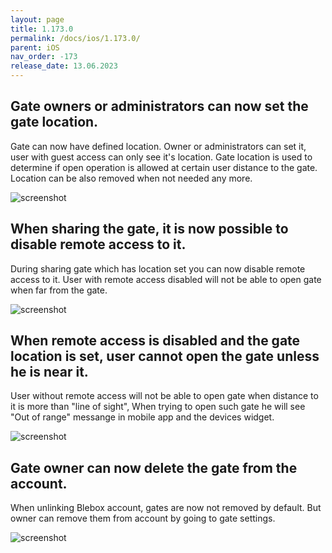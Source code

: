 ```yaml
---
layout: page
title: 1.173.0
permalink: /docs/ios/1.173.0/
parent: iOS
nav_order: -173
release_date: 13.06.2023
---
```



## Gate owners or administrators can now set the gate location.

Gate can now have defined location. Owner or administrators can set it, user with guest access can only see it's location. Gate location is used to determine if open operation is allowed at certain user distance to the gate. Location can be also removed when not needed any more.

![screenshot](/tedee-release-notes/docs/ios/assets/1.173.0-gate-location.png)

## When sharing the gate, it is now possible to disable remote access to it.

During sharing gate which has location set you can now disable remote access to it. User with remote access disabled will not be able to open gate when far from the gate.

![screenshot](/tedee-release-notes/docs/ios/assets/1.173.0-gate-remote-access.png)

## When remote access is disabled and the gate location is set, user cannot open the gate unless he is near it.

User without remote access will not be able to open gate when distance to it is more than "line of sight", When trying to open such gate he will see "Out of range" messange in mobile app and the devices widget.

![screenshot](/tedee-release-notes/docs/ios/assets/1.173.0-gate-out-of-range.png)

## Gate owner can now delete the gate from the account.

When unlinking Blebox account, gates are now not removed by default. But owner can remove them from account by going to gate settings.

![screenshot](/tedee-release-notes/docs/ios/assets/1.173.0-gate-delete.png)
